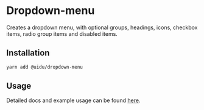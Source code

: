 # Dropdown-menu

Creates a dropdown menu, with optional groups, headings, icons, checkbox items, radio group items and disabled items.

## Installation

```sh
yarn add @uidu/dropdown-menu
```

## Usage

Detailed docs and example usage can be found [here](https://uidu.design/packages/core/dropdown-menu).
